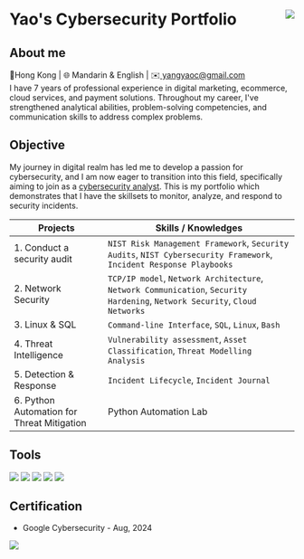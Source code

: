 # Yao's Cybersecurity Portfolio <a href="https://www.linkedin.com/in/yaocyang/"><img align="right" img src="https://img.shields.io/badge/-LinkedIn-0072b1?&style=for-the-badge&logo=linkedin&logoColor=white" /></a>
## About me
<div></div>
<div>📍Hong Kong | 🌐 Mandarin & English | ✉️<a href="mailto:yangyaoc@gmail.com"> yangyaoc@gmail.com </a></div>
<div>I have 7 years of professional experience in digital marketing, ecommerce, cloud services, and payment solutions. Throughout my career, I've strengthened analytical abilities, problem-solving competencies, and communication skills to address complex problems. </div>



## Objective
My journey in digital realm has led me to develop a passion for cybersecurity, and I am now eager to transition into this field, specifically aiming to join as a <ins>cybersecurity analyst</ins>. This is my portfolio which demonstrates that I have the skillsets to monitor, analyze, and respond to security incidents. 

| Projects                   | Skills / Knowledges                                  |
|----------------------------|------------------------------------------|
| 1. Conduct a security audit          |`NIST Risk Management Framework`, `Security Audits`, `NIST Cybersecurity Framework`, `Incident Response Playbooks`|
| 2. Network Security | `TCP/IP model`, `Network Architecture`, `Network Communication`, `Security Hardening`, `Network Security`, `Cloud Networks`|
| 3. Linux & SQL        | `Command-line Interface`, `SQL`, `Linux`, `Bash`|
| 4. Threat Intelligence     | `Vulnerability assessment`, `Asset Classification`, `Threat Modelling Analysis`|
| 5. Detection & Response   | `Incident Lifecycle`, `Incident Journal`|
| 6. Python Automation for Threat Mitigation | Python Automation Lab|

## Tools
<div>
    <img src="https://img.shields.io/badge/-Wireshark-1679A7?&style=for-the-badge&logo=Wireshark&logoColor=white" />
    <img src="https://img.shields.io/badge/-Splunk-000000?&style=for-the-badge&logo=Splunk&logoColor=white" />
    <img src="https://img.shields.io/badge/-Python-ffde57?&style=for-the-badge&logo=Python&logoColor=4584b6" />
    <img src="https://img.shields.io/badge/-SQL-F29111?&style=for-the-badge&logo=SQLdatabase&logoColor=white" />
    <img src="https://img.shields.io/badge/-Linux command line-ffde57?&style=for-the-badge&logo=Linux&logoColor=black" />
</div>

## Certification
- Google Cybersecurity - Aug, 2024
<div>
<a href="https://www.coursera.org/account/accomplishments/professional-cert/R2JGMY6SET32"><img src="https://s3.amazonaws.com/coursera_assets/meta_images/generated/CERTIFICATE_LANDING_PAGE/CERTIFICATE_LANDING_PAGE~R2JGMY6SET32/CERTIFICATE_LANDING_PAGE~R2JGMY6SET32.jpeg" /></a>

</div>


